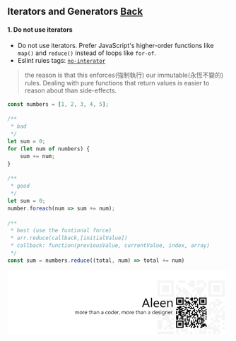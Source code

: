 ## Iterators and Generators [**Back**](./../README.md)

#### 1. Do not use iterators

- Do not use iterators. Prefer JavaScript's higher-order functions like `map()` and `reduce()` instead of loops like `for-of`.
- Eslint rules tags: [`no-interator`](http://eslint.org/docs/rules/no-iterator.html)

> the reason is that this enforces(強制執行) our immutable(永恆不變的) rules. Dealing with pure functions that return values is easier to reason about than side-effects.

```js
const numbers = [1, 2, 3, 4, 5];

/**
 * bad
 */
let sum = 0;
for (let num of numbers) {
    sum += num;
}

/**
 * good
 */
let sum = 0;
number.foreach(num => sum += num);

/**
 * best (use the funtional force)
 * arr.reduce(callback,[initialValue])
 * callback: function(previousValue, currentValue, index, array)
 */
const sum = numbers.reduce((total, num) => total += num)
```

<a href="http://aleen42.github.io/" target="_blank" ><img src="./../pic/tail.gif"></a>
